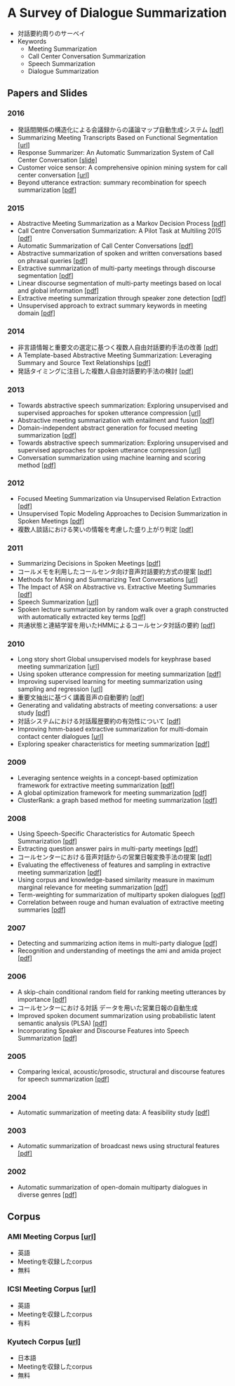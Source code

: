 # A Survey of Dialogue Summarization
- 対話要約周りのサーベイ
- Keywords
  - Meeting Summarization
  - Call Center Conversation Summarization
  - Speech Summarization
  - Dialogue Summarization

## Papers and Slides
### 2016
- 発話間関係の構造化による会議録からの議論マップ自動生成システム 
[[pdf]](http://db-event.jpn.org/deim2016/papers/288.pdf)
- Summarizing Meeting Transcripts Based on Functional Segmentation 
[[url]](http://ieeexplore.ieee.org/document/7501601/)
- Response Summarizer: An Automatic Summarization System of Call Center Conversation 
[[slide]](http://www.slideshare.net/pfi/response-summarizer-an-automatic-summarization-system-of-call-center-conversation)
- Customer voice sensor: A comprehensive opinion mining system for call center conversation
[[url]](http://ieeexplore.ieee.org/abstract/document/7529578/)
- Beyond utterance extraction: summary recombination for speech summarization
[[pdf]](http://pageperso.lif.univ-mrs.fr/~benoit.favre/papers/favre_is2016a.pdf)

### 2015
- Abstractive Meeting Summarization as a Markov Decision Process
[[pdf]](http://www.ufv.ca/media/assets/computer-information-systems/gabriel-murray/publications/canadian-ai-2015-1.pdf)
- Call Centre Conversation Summarization: A Pilot Task at Multiling 2015
[[pdf]](http://www.sensei-conversation.eu/wp-content/uploads/2015/09/SIGDIAL33.pdf)
- Automatic Summarization of Call Center Conversations
[[pdf]](http://sisl.disi.unitn.it/wp-content/uploads/2015/11/ASRU15-SpeechSummarizationDemo.pdf)
- Abstractive summarization of spoken and written conversations based on phrasal queries
[[pdf]](http://www.aclweb.org/anthology/P14-1115)
- Extractive summarization of multi-party meetings through discourse segmentation
[[pdf]](https://www.cambridge.org/core/services/aop-cambridge-core/content/view/CE724A3DE9769703B4E2700C5CDE3230/S1351324914000199a.pdf/extractive-summarization-of-multi-party-meetings-through-discourse-segmentation.pdf)
- Linear discourse segmentation of multi-party meetings based on local and global information
[[pdf]](http://delivery.acm.org/10.1145/2830000/2824173/p1879-bokaei.pdf?ip=131.113.101.130&id=2824173&acc=ACTIVE%20SERVICE&key=D2341B890AD12BFE.3544E7C56679C917.4D4702B0C3E38B35.4D4702B0C3E38B35&CFID=862390833&CFTOKEN=10199898&__acm__=1478516693_25259b80b468dea72120e96ed72c084a)
- Extractive meeting summarization through speaker zone detection
[[pdf]](http://libtreasures.utdallas.edu/xmlui/bitstream/handle/10735.1/5093/JECS-4983-4514.04.pdf?sequence=1)
- Unsupervised approach to extract summary keywords in meeting domain
[[pdf]](http://www.eurasip.org/Proceedings/Eusipco/Eusipco2015/papers/1570104351.pdf)

### 2014
- 非言語情報と重要文の選定に基つく複数人自由対話要約手法の改善
[[pdf]](http://www.anlp.jp/proceedings/annual_meeting/2014/pdf_dir/P6-18.pdf)
- A Template-based Abstractive Meeting Summarization: Leveraging Summary and Source Text Relationships
[[pdf]](https://www.aclweb.org/anthology/W/W14/W14-4407.pdf)
- 発話タイミングに注目した複数人自由対話要約手法の検討
[[pdf]](http://www.pluto.ai.kyutech.ac.jp/~shimada/paper/gakuseikai2014D-38.pdf)

### 2013
- Towards abstractive speech summarization: Exploring unsupervised and supervised approaches for spoken utterance compression
[[url]](http://ieeexplore.ieee.org/abstract/document/6488744/)
- Abstractive meeting summarization with entailment and fusion
[[pdf]](http://www.aclweb.org/anthology/W13-2117)
- Domain-independent abstract generation for focused meeting summarization
[[pdf]](https://www.cs.cornell.edu/home/cardie/papers/acl13-Domain.pdf)
- Towards abstractive speech summarization: Exploring unsupervised and supervised approaches for spoken utterance compression
[[url]](http://ieeexplore.ieee.org/abstract/document/6488744/)
- Conversation summarization using machine learning and scoring method
[[pdf]](http://www.pluto.ai.kyutech.ac.jp/~shimada/paper/pacling2013.pdf)

### 2012
- Focused Meeting Summarization via Unsupervised Relation Extraction 
[[pdf]](http://www.ccs.neu.edu/home/luwang/papers/SIGDIAL2012b.pdf)
- Unsupervised Topic Modeling Approaches to Decision Summarization in Spoken Meetings 
[[pdf]](https://www.cs.cornell.edu/home/cardie/papers/SIGDIAL13-Unsupervised.pdf)
- 複数人談話における笑いの情報を考慮した盛り上がり判定
[[pdf]](http://ci.nii.ac.jp/els/110009588597.pdf?id=ART0010043625&type=pdf&lang=jp&host=cinii&order_no=&ppv_type=0&lang_sw=&no=1478516103&cp=)

### 2011
- Summarizing Decisions in Spoken Meetings 
[[pdf]](http://www.ccs.neu.edu/home/luwang/papers/ACL2011.pdf)
- コールメモを利用したコールセンタ向け音声対話要約方式の提案
[[pdf]](http://www.anlp.jp/proceedings/annual_meeting/2011/pdf_dir/B4-4.pdf)
- Methods for Mining and Summarizing Text Conversations
[[url]](http://www.morganclaypool.com/doi/abs/10.2200/S00363ED1V01Y201105DTM017)
- The Impact of ASR on Abstractive vs. Extractive Meeting Summaries
[[pdf]](http://www.cs.ubc.ca/~gabrielm/inter2010.pdf)
- Speech Summarization
[[url]](http://onlinelibrary.wiley.com/doi/10.1002/9781119992691.ch13/summary)
- Spoken lecture summarization by random walk over a graph constructed with automatically extracted key terms
[[pdf]](http://www.cs.cmu.edu/~yvchen/doc/IS11_Summar.pdf)
- 共通状態と連結学習を用いたHMMによるコールセンタ対話の要約
[[pdf]](http://www.kecl.ntt.co.jp/icl/lirg/members/rh/pdf/nlp2011.pdf)

### 2010
- Long story short Global unsupervised models for keyphrase based meeting summarization
[[url]](http://www.sciencedirect.com/science/article/pii/S0167639310001019)
- Using spoken utterance compression for meeting summarization
[[pdf]](http://www.cs.ucf.edu/~feiliu/papers/SLT_2010.pdf)
- Improving supervised learning for meeting summarization using sampling and regression
[[url]](http://www.sciencedirect.com/science/article/pii/S0885230809000394)
- 重要文抽出に基づく講義音声の自動要約
[[pdf]](https://www.google.co.jp/url?sa=t&rct=j&q=&esrc=s&source=web&cd=1&ved=0ahUKEwjjvfuX84nQAhWMnpQKHcasCxUQFggdMAA&url=https%3A%2F%2Fipsj.ixsq.nii.ac.jp%2Fej%2Findex.php%3Faction%3Dpages_view_main%26active_action%3Drepository_action_common_download%26item_id%3D68731%26item_no%3D1%26attribute_id%3D1%26file_no%3D1%26page_id%3D13%26block_id%3D8&usg=AFQjCNFfp-TdL3ivZdS4RTVMEn1086GFWg&sig2=ofRX_p4zr1o5PnqjwEh3Vg)
- Generating and validating abstracts of meeting conversations: a user study
[[pdf]](https://www.aclweb.org/anthology/W/W10/W10-4211.pdf)
- 対話システムにおける対話履歴要約の有効性について
[[pdf]](https://www.google.co.jp/url?sa=t&rct=j&q=&esrc=s&source=web&cd=5&cad=rja&uact=8&ved=0ahUKEwiMkK-1t47QAhVFVLwKHVFyBI4QFgg0MAQ&url=https%3A%2F%2Fipsj.ixsq.nii.ac.jp%2Fej%2F%3Faction%3Drepository_uri%26item_id%3D67600%26file_id%3D1%26file_no%3D1&usg=AFQjCNGQZ_czhOJvjjgrVzahkcwlpcQ-JQ&sig2=9DeNGvsDWJlXtsI_0f2v6w)
- Improving hmm-based extractive summarization for multi-domain contact center dialogues
[[url]](http://ieeexplore.ieee.org/abstract/document/5700823/)
- Exploring speaker characteristics for meeting summarization
[[pdf]](http://www.cs.ucf.edu/~feiliu/papers/INTERSPEECH_2010.pdf)

### 2009
- Leveraging sentence weights in a concept-based optimization framework for extractive meeting summarization
[[pdf]](http://www.hlt.utdallas.edu/~shasha/papers/interspeech2009_xie.pdf)
- A global optimization framework for meeting summarization
[[pdf]](http://citeseerx.ist.psu.edu/viewdoc/download?doi=10.1.1.186.9577&rep=rep1&type=pdf)
- ClusterRank: a graph based method for meeting summarization
[[pdf]](http://www5.informatik.uni-erlangen.de/Forschung/Publikationen/2009/Garg09-CAG.pdf)

### 2008
- Using Speech-Specific Characteristics for Automatic Speech Summarization
[[pdf]](http://www.ufv.ca/media/assets/computer-information-systems/gabriel-murray/publications/murray-thesis.pdf)
- Extracting question answer pairs in multi-party meetings
[[pdf]](https://www.sri.com/sites/default/files/publications/extracting_question_answer_pairs_in_multi-party_meetings.pdf)
- コールセンターにおける音声対話からの営業日報変換手法の提案
[[pdf]](http://www.anlp.jp/proceedings/annual_meeting/2008/pdf_dir/PB2-2.pdf)
- Evaluating the effectiveness of features and sampling in extractive meeting summarization
[[pdf]](http://www.hlt.utdallas.edu/~yangl/papers/SLT08_summarization.pdf)
- Using corpus and knowledge-based similarity measure in maximum marginal relevance for meeting summarization
[[pdf]](http://www.icsi.berkeley.edu/pubs/speech/usingcorpus08.pdf)
- Term-weighting for summarization of multiparty spoken dialogues
[[pdf]](http://www.cstr.ed.ac.uk/downloads/publications/2008/murray-mlmi07.pdf)
- Correlation between rouge and human evaluation of extractive meeting summaries
[[pdf]](http://www.aclweb.org/anthology/P08-2051)

### 2007
- Detecting and summarizing action items in multi-party dialogue
[[pdf]](http://www.eecs.qmul.ac.uk/~mpurver/papers/purver-et-al07sigdial.pdf)
- Recognition and understanding of meetings the ami and amida project
[[pdf]](http://www.cstr.ed.ac.uk/downloads/publications/2007/ami-asru2007.pdf)

### 2006
- A skip-chain conditional random field for ranking meeting utterances by importance
[[pdf]](http://www.cs.columbia.edu/nlp/papers/2006/galley_06b.pdf)
- コールセンターにおける対話 データを用いた営業日報の自動生成
- Improved spoken document summarization using probabilistic latent semantic analysis (PLSA)
[[pdf]](http://ieeexplore.ieee.org/stamp/stamp.jsp?arnumber=1660177)
- Incorporating Speaker and Discourse Features into Speech Summarization
[[pdf]](http://www.aclweb.org/anthology/N06-1047)

### 2005
- Comparing lexical, acoustic/prosodic, structural and discourse features for speech summarization
[[pdf]](http://www.cs.columbia.edu/nlp/papers/2005/maskey_hirschberg_05.pdf)

### 2004
- Automatic summarization of meeting data: A feasibility study
[[pdf]](http://www.cs.ru.nl/~kraaijw/pubs/Keyword/papers/meeting_sum_tno.pdf)

### 2003
- Automatic summarization of broadcast news using structural features
[[pdf]](http://www.cs.columbia.edu/nlp/papers/2003/maskey_hirschberg_03.pdf)

### 2002
- Automatic summarization of open-domain multiparty dialogues in diverse genres
[[pdf]](http://www.aclweb.org/anthology/J02-4003)

## Corpus
### AMI Meeting Corpus [[url]](http://groups.inf.ed.ac.uk/ami/corpus/)
- 英語
- Meetingを収録したcorpus
- 無料

### ICSI Meeting Corpus [[url]](http://www1.icsi.berkeley.edu/Speech/mr/)
- 英語
- Meetingを収録したcorpus
- 有料

### Kyutech Corpus [[url]](http://www.pluto.ai.kyutech.ac.jp/~shimada/resources.html)
- 日本語
- Meetingを収録したcorpus
- 無料

